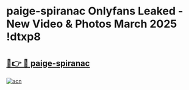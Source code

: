 # paige-spiranac Onlyfans Leaked - New Video & Photos March 2025 !dtxp8

# <h2><a href="https://ov45fh.iuczelnia.edu.pl?title=paige-spiranac&ref=dtxp8">🔗👉 🔴 paige-spiranac</a></h2>

[![acn](https://github.com/user-attachments/assets/0f9c940e-d8b0-45ae-aac7-cd30a18b3e1c)](https://ov45fh.iuczelnia.edu.pl?title=paige-spiranac&ref=dtxp8)

